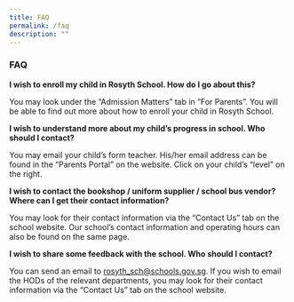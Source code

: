 ```yaml
---
title: FAQ
permalink: /faq
description: ""
---
```

### **FAQ**

**I wish to enroll my child in Rosyth School. How do I go about this?**

You may look under the “Admission Matters” tab in “For Parents”. You will be able to find out more about how to enroll your child in Rosyth School.

 
**I wish to understand more about my child’s progress in school. Who should I contact?**

You may email your child’s form teacher. His/her email address can be found in the “Parents Portal” on the website. Click on your child’s “level” on the right.

 
**I wish to contact the bookshop / uniform supplier / school bus vendor? Where can I get their contact information?**

You may look for their contact information via the “Contact Us” tab on the school website. Our school’s contact information and operating hours can also be found on the same page.


**I wish to share some feedback with the school. Who should I contact?**

You can send an email to [rosyth_sch@schools.gov.sg](rosyth_sch@schools.gov.sg). If you wish to email the HODs of the relevant departments, you may look for their contact information via the “Contact Us” tab on the school website.